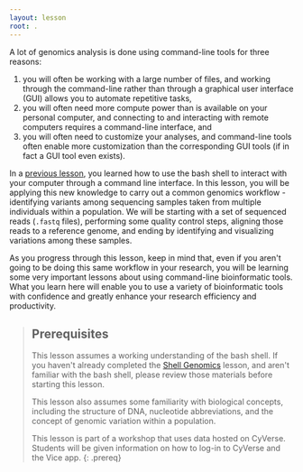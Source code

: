 ```yaml
---
layout: lesson
root: .
---
```


A lot of genomics analysis is done using command-line tools for three reasons:   
1) you will often be working with a large number of files, and working through the command-line rather than
through a graphical user interface (GUI) allows you to automate repetitive tasks,    
2) you will often need more compute power than is available on your personal computer, and
connecting to and interacting with remote computers requires a command-line interface, and    
3) you will often need to customize your analyses, and command-line tools often enable more
customization than the corresponding GUI tools (if in fact a GUI tool even exists).   

In a [previous lesson](https://kbieser.github.io/shell-genomics/), you learned how to use the bash shell to interact with your computer through a command line interface. In this
lesson, you will be applying this new knowledge to carry out a common genomics workflow - identifying variants among sequencing samples
taken from multiple individuals within a population. We will be starting with a set of sequenced reads (`.fastq` files), performing
some quality control steps, aligning those reads to a reference genome, and ending by identifying and visualizing variations among these
samples.

As you progress through this lesson, keep in mind that, even if you aren't going to be doing this same workflow in your research,
you will be learning some very important lessons about using command-line bioinformatic tools. What you learn here will enable you to
use a variety of bioinformatic tools with confidence and greatly enhance your research efficiency and productivity.

> ## Prerequisites
>
> This lesson assumes a working understanding of the bash shell. If you haven't already completed the [Shell Genomics](https://kbieser.github.io/shell-genomics/) lesson, and aren't familiar with the bash shell, please review those materials
> before starting this lesson.
>
> This lesson also assumes some familiarity with biological concepts, including the structure of DNA, nucleotide abbreviations, and the
> concept of genomic variation within a population.
>
> This lesson is part of a workshop that uses data hosted on CyVerse. Students will be given
> information on how
> to log-in to CyVerse and the Vice app.
{: .prereq}
